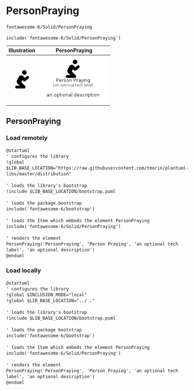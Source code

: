 # PersonPraying


```text
fontawesome-6/Solid/PersonPraying
```

```text
include('fontawesome-6/Solid/PersonPraying')
```



| Illustration | PersonPraying |
| :---: | :---: |
| ![illustration for Illustration](../../fontawesome-6/Solid/PersonPraying.png) | ![illustration for PersonPraying](../../fontawesome-6/Solid/PersonPraying.Local.png) |




## PersonPraying

### Load remotely
```plantuml
@startuml
' configures the library
!global $LIB_BASE_LOCATION="https://raw.githubusercontent.com/tmorin/plantuml-libs/master/distribution"

' loads the library's bootstrap
!include $LIB_BASE_LOCATION/bootstrap.puml

' loads the package bootstrap
include('fontawesome-6/bootstrap')

' loads the Item which embeds the element PersonPraying
include('fontawesome-6/Solid/PersonPraying')

' renders the element
PersonPraying('PersonPraying', 'Person Praying', 'an optional tech label', 'an optional description')
@enduml
```

### Load locally
```plantuml
@startuml
' configures the library
!global $INCLUSION_MODE="local"
!global $LIB_BASE_LOCATION="../.."

' loads the library's bootstrap
!include $LIB_BASE_LOCATION/bootstrap.puml

' loads the package bootstrap
include('fontawesome-6/bootstrap')

' loads the Item which embeds the element PersonPraying
include('fontawesome-6/Solid/PersonPraying')

' renders the element
PersonPraying('PersonPraying', 'Person Praying', 'an optional tech label', 'an optional description')
@enduml
```

